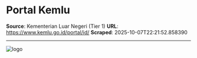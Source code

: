 # Portal Kemlu

**Source**: Kementerian Luar Negeri (Tier 1)
**URL**: https://www.kemlu.go.id/portal/id/
**Scraped**: 2025-10-07T22:21:52.858390

---

![logo](https://www.kemlu.go.id/assets/logo-BB-sphb8.svg)
[ ](https://accessibility-widget.pages.dev "Open Accessibility Menu")
